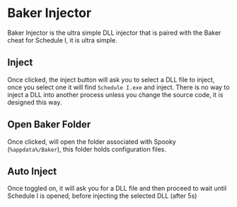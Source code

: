# Baker Injector
Baker Injector is the ultra simple DLL injector that is paired with the Baker cheat for Schedule I, it is ultra simple.

## Inject
Once clicked, the inject button will ask you to select a DLL file to inject, once you select one it will find `Schedule I.exe` and inject. There is no way to inject a DLL into another process unless you change the source code, it is designed this way.

## Open Baker Folder
Once clicked, will open the folder associated with Spooky (`%appdata%/Baker`), this folder holds configuration files.

## Auto Inject
Once toggled on, it will ask you for a DLL file and then proceed to wait until Schedule I is opened, before injecting the selected DLL (after 5s)